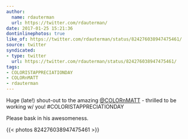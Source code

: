 ```yaml
---
author:
  name: rdauterman
  url: https://twitter.com/rdauterman/
date: 2017-01-25 15:21:36
dontinlinephotos: true
like_of: https://twitter.com/rdauterman/status/824276038947475461/
source: twitter
syndicated:
- type: twitter
  url: https://twitter.com/rdauterman/status/824276038947475461/
tags:
- COLORISTAPPRECIATIONDAY
- COLORnMATT
- rdauterman
---
```


Huge (late!) shout-out to the amazing [@COLORnMATT](https://twitter.com/COLORnMATT/) - thrilled to be working w/ you! #COLORISTAPPRECIATIONDAY



Please bask in his awesomeness. 

{{< photos 824276038947475461 >}}